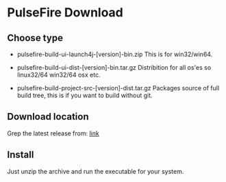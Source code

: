 <!--
Copyright (c) 2011, Willem Cazander
All rights reserved.

Redistribution and use in source and binary forms, with or without modification, are permitted provided
that the following conditions are met:

* Redistributions of source code must retain the above copyright notice, this list of conditions and the
  following disclaimer.
* Redistributions in binary form must reproduce the above copyright notice, this list of conditions and
  the following disclaimer in the documentation and/or other materials provided with the distribution.

THIS SOFTWARE IS PROVIDED BY THE COPYRIGHT HOLDERS AND CONTRIBUTORS "AS IS" AND ANY
EXPRESS OR IMPLIED WARRANTIES, INCLUDING, BUT NOT LIMITED TO, THE IMPLIED WARRANTIES OF
MERCHANTABILITY AND FITNESS FOR A PARTICULAR PURPOSE ARE DISCLAIMED. IN NO EVENT SHALL
THE COPYRIGHT HOLDER OR CONTRIBUTORS BE LIABLE FOR ANY DIRECT, INDIRECT, INCIDENTAL,
SPECIAL, EXEMPLARY, OR CONSEQUENTIAL DAMAGES (INCLUDING, BUT NOT LIMITED TO, PROCUREMENT
OF SUBSTITUTE GOODS OR SERVICES; LOSS OF USE, DATA, OR PROFITS; OR BUSINESS INTERRUPTION)
HOWEVER CAUSED AND ON ANY THEORY OF LIABILITY, WHETHER IN CONTRACT, STRICT LIABILITY, OR
TORT (INCLUDING NEGLIGENCE OR OTHERWISE) ARISING IN ANY WAY OUT OF THE USE OF THIS
SOFTWARE, EVEN IF ADVISED OF THE POSSIBILITY OF SUCH DAMAGE.
-->

# PulseFire Download

## Choose type

* pulsefire-build-ui-launch4j-[version]-bin.zip
  This is for win32/win64.
  
* pulsefire-build-ui-dist-[version]-bin.tar.gz
  Distribition for all os'es so linux32/64 win32/64 osx etc.
  
* pulsefire-build-project-src-[version]-dist.tar.gz
  Packages source of full build tree, this is if you want to build without git.
  

## Download location

Grep the latest release from: [link](http://download.savannah.gnu.org/releases/pulsefire/)

## Install

Just unzip the archive and run the executable for your system.


